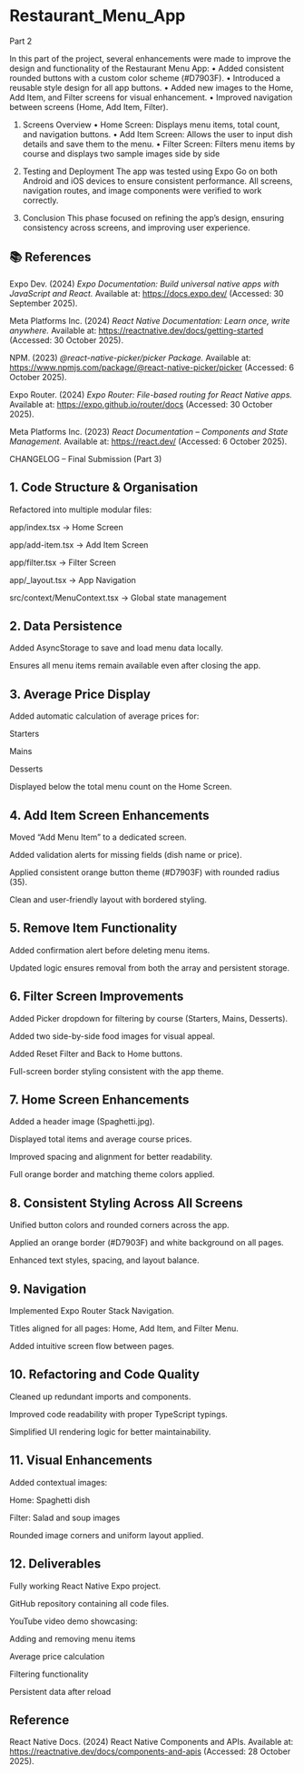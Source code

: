 # Restaurant_Menu_App

Part 2

In this part of the project, several enhancements were made to improve the design and functionality of the Restaurant Menu App:
• Added consistent rounded buttons with a custom color scheme (#D7903F).
• Introduced a reusable style design for all app buttons.
• Added new images to the Home, Add Item, and Filter screens for visual enhancement.
• Improved navigation between screens (Home, Add Item, Filter).

1. Screens Overview
• Home Screen: Displays menu items, total count, and navigation buttons.
• Add Item Screen: Allows the user to input dish details and save them to the menu.
• Filter Screen: Filters menu items by course and displays two sample images side by side

2. Testing and Deployment
The app was tested using Expo Go on both Android and iOS devices to ensure consistent performance. All screens, navigation routes, and image components were verified to work correctly.

3. Conclusion
This phase focused on refining the app’s design, ensuring consistency across screens, and improving user experience. 

## 📚 References

Expo Dev. (2024) *Expo Documentation: Build universal native apps with JavaScript and React.* Available at: https://docs.expo.dev/ (Accessed: 30 September 2025).

Meta Platforms Inc. (2024) *React Native Documentation: Learn once, write anywhere.* Available at: https://reactnative.dev/docs/getting-started (Accessed: 30 October 2025).

NPM. (2023) *@react-native-picker/picker Package.* Available at: https://www.npmjs.com/package/@react-native-picker/picker (Accessed: 6 October 2025).

Expo Router. (2024) *Expo Router: File-based routing for React Native apps.* Available at: https://expo.github.io/router/docs (Accessed: 30 October 2025).

Meta Platforms Inc. (2023) *React Documentation – Components and State Management.* Available at: https://react.dev/ (Accessed: 6 October 2025).

CHANGELOG – Final Submission (Part 3)
## 1. Code Structure & Organisation

Refactored into multiple modular files:

app/index.tsx → Home Screen

app/add-item.tsx → Add Item Screen

app/filter.tsx → Filter Screen

app/_layout.tsx → App Navigation

src/context/MenuContext.tsx → Global state management

## 2. Data Persistence

Added AsyncStorage to save and load menu data locally.

Ensures all menu items remain available even after closing the app.

## 3. Average Price Display

Added automatic calculation of average prices for:

Starters

Mains

Desserts

Displayed below the total menu count on the Home Screen.

## 4. Add Item Screen Enhancements

Moved “Add Menu Item” to a dedicated screen.

Added validation alerts for missing fields (dish name or price).

Applied consistent orange button theme (#D7903F) with rounded radius (35).

Clean and user-friendly layout with bordered styling.

## 5. Remove Item Functionality

Added confirmation alert before deleting menu items.

Updated logic ensures removal from both the array and persistent storage.

## 6. Filter Screen Improvements

Added Picker dropdown for filtering by course (Starters, Mains, Desserts).

Added two side-by-side food images for visual appeal.

Added Reset Filter and Back to Home buttons.

Full-screen border styling consistent with the app theme.

## 7. Home Screen Enhancements

Added a header image (Spaghetti.jpg).

Displayed total items and average course prices.

Improved spacing and alignment for better readability.

Full orange border and matching theme colors applied.

## 8. Consistent Styling Across All Screens

Unified button colors and rounded corners across the app.

Applied an orange border (#D7903F) and white background on all pages.

Enhanced text styles, spacing, and layout balance.

## 9. Navigation

Implemented Expo Router Stack Navigation.

Titles aligned for all pages: Home, Add Item, and Filter Menu.

Added intuitive screen flow between pages.

## 10. Refactoring and Code Quality

Cleaned up redundant imports and components.

Improved code readability with proper TypeScript typings.

Simplified UI rendering logic for better maintainability.

## 11. Visual Enhancements

Added contextual images:

Home: Spaghetti dish

Filter: Salad and soup images

Rounded image corners and uniform layout applied.

## 12. Deliverables

Fully working React Native Expo project.

GitHub repository containing all code files.

YouTube video demo showcasing:

Adding and removing menu items

Average price calculation

Filtering functionality

Persistent data after reload

## Reference

React Native Docs. (2024) React Native Components and APIs. Available at: https://reactnative.dev/docs/components-and-apis
 (Accessed: 28 October 2025).



